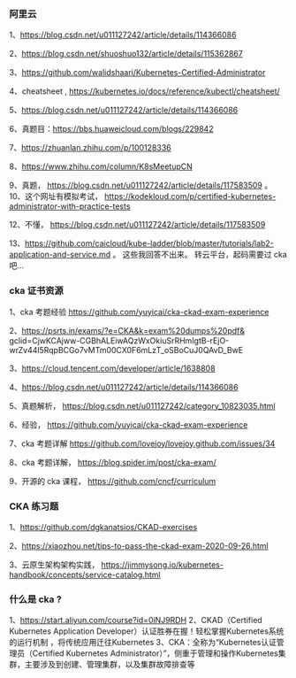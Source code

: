### 阿里云

1、https://blog.csdn.net/u011127242/article/details/114366086

2、https://blog.csdn.net/shuoshuo132/article/details/115362867

3、https://github.com/walidshaari/Kubernetes-Certified-Administrator

4、cheatsheet , https://kubernetes.io/docs/reference/kubectl/cheatsheet/ 

5、https://blog.csdn.net/u011127242/article/details/114366086

6、真题目：https://bbs.huaweicloud.com/blogs/229842 

7、https://zhuanlan.zhihu.com/p/100128336 

8、https://www.zhihu.com/column/K8sMeetupCN 

9、真题， https://blog.csdn.net/u011127242/article/details/117583509 。 10、这个网址有模拟考试， https://kodekloud.com/p/certified-kubernetes-administrator-with-practice-tests 


12、不懂， https://blog.csdn.net/u011127242/article/details/117583509 

13、https://github.com/caicloud/kube-ladder/blob/master/tutorials/lab2-application-and-service.md 。 这些我回答不出来。 转云平台，起码需要过 cka 吧...



### cka 证书资源
1、cka 考题经验 https://github.com/yuyicai/cka-ckad-exam-experience

2、https://psrts.in/exams/?e=CKA&k=exam%20dumps%20pdf&
gclid=CjwKCAjww-CGBhALEiwAQzWxOkiuSrRHmIgtB-rEjO-wrZv44l5RqpBCGo7vMTm00CX0F6mLzT_oSBoCuJ0QAvD_BwE 

3、https://cloud.tencent.com/developer/article/1638808

4、https://blog.csdn.net/u011127242/article/details/114366086

5、真题解析， https://blog.csdn.net/u011127242/category_10823035.html 

6、经验， https://github.com/yuyicai/cka-ckad-exam-experience 

7、cka 考题详解 https://github.com/lovejoy/lovejoy.github.com/issues/34 

8、cka 考题详解， https://blog.spider.im/post/cka-exam/ 

9、开源的 cka 课程， https://github.com/cncf/curriculum  


### CKA 练习题
1、https://github.com/dgkanatsios/CKAD-exercises

2、https://xiaozhou.net/tips-to-pass-the-ckad-exam-2020-09-26.html

3、云原生架构架构实践， https://jimmysong.io/kubernetes-handbook/concepts/service-catalog.html 


### 什么是 cka ?

1、https://start.aliyun.com/course?id=0iNJ9RDH
2、CKAD（Certified Kubernetes Application Developer）认证胜券在握！轻松掌握Kubernetes系统的运行机制 ，将传统应用迁往Kubernetes
3、CKA：全称为“Kubernetes认证管理员（Certified Kubernetes Administrator）”，侧重于管理和操作Kubernetes集群，主要涉及到创建、管理集群，以及集群故障排查等
